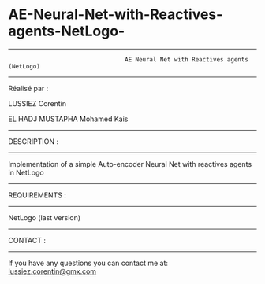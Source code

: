 # AE-Neural-Net-with-Reactives-agents-NetLogo-

****************************************************************************************************************
                                     AE Neural Net with Reactives agents (NetLogo)                                        
****************************************************************************************************************

Réalisé par :

LUSSIEZ Corentin 

EL HADJ MUSTAPHA Mohamed Kais

*********************
DESCRIPTION :
*********************

Implementation of a simple Auto-encoder Neural Net with reactives agents in NetLogo

*********************
REQUIREMENTS :
*********************

NetLogo (last version)

*********************
CONTACT :
*********************
If you have any questions you can contact me at: lussiez.corentin@gmx.com
